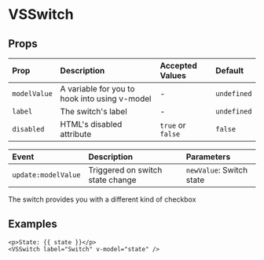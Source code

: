 # VSSwitch

## Props

| Prop         | Description                                   | Accepted Values   | Default     |
| :----------- | :-------------------------------------------- | :---------------- | :---------- |
| `modelValue` | A variable for you to hook into using v-model | -                 | `undefined` |
| `label`      | The switch's label                            | -                 | `undefined` |
| `disabled`   | HTML's disabled attribute                     | `true` or `false` | `false`     |

| Event               | Description                      | Parameters               |
| :------------------ | :------------------------------- | :----------------------- |
| `update:modelValue` | Triggered on switch state change | `newValue`: Switch state |

The switch provides you with a different kind of checkbox

## Examples 
```vue
<p>State: {{ state }}</p>
<VSSwitch label="Switch" v-model="state" />
```

<SwitchExample />

<script setup>
import SwitchExample from './SwitchExample.vue'
</script>
